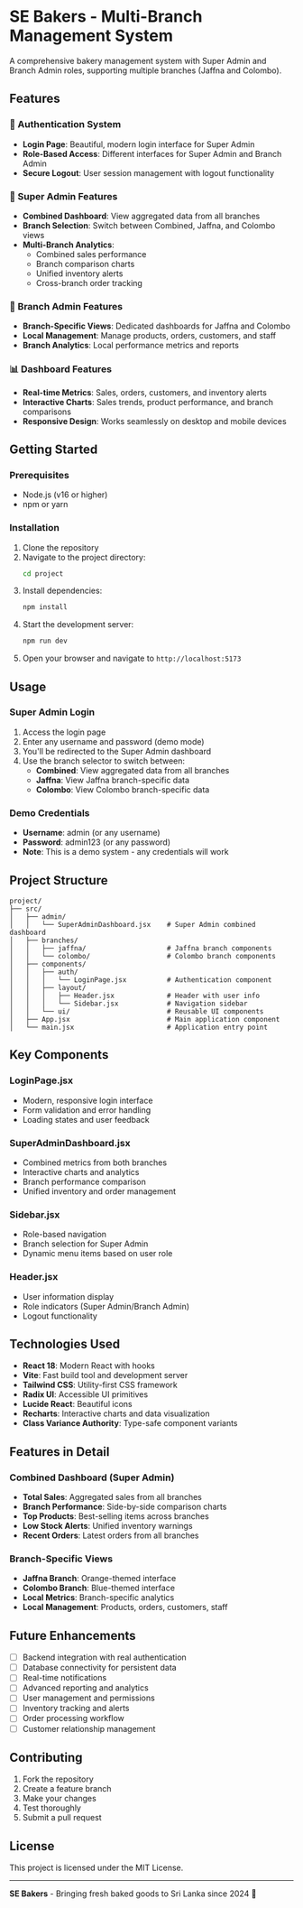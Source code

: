 # SE Bakers - Multi-Branch Management System

A comprehensive bakery management system with Super Admin and Branch Admin roles, supporting multiple branches (Jaffna and Colombo).

## Features

### 🔐 Authentication System
- **Login Page**: Beautiful, modern login interface for Super Admin
- **Role-Based Access**: Different interfaces for Super Admin and Branch Admin
- **Secure Logout**: User session management with logout functionality

### 👑 Super Admin Features
- **Combined Dashboard**: View aggregated data from all branches
- **Branch Selection**: Switch between Combined, Jaffna, and Colombo views
- **Multi-Branch Analytics**: 
  - Combined sales performance
  - Branch comparison charts
  - Unified inventory alerts
  - Cross-branch order tracking

### 🏢 Branch Admin Features
- **Branch-Specific Views**: Dedicated dashboards for Jaffna and Colombo
- **Local Management**: Manage products, orders, customers, and staff
- **Branch Analytics**: Local performance metrics and reports

### 📊 Dashboard Features
- **Real-time Metrics**: Sales, orders, customers, and inventory alerts
- **Interactive Charts**: Sales trends, product performance, and branch comparisons
- **Responsive Design**: Works seamlessly on desktop and mobile devices

## Getting Started

### Prerequisites
- Node.js (v16 or higher)
- npm or yarn

### Installation
1. Clone the repository
2. Navigate to the project directory:
   ```bash
   cd project
   ```
3. Install dependencies:
   ```bash
   npm install
   ```
4. Start the development server:
   ```bash
   npm run dev
   ```
5. Open your browser and navigate to `http://localhost:5173`

## Usage

### Super Admin Login
1. Access the login page
2. Enter any username and password (demo mode)
3. You'll be redirected to the Super Admin dashboard
4. Use the branch selector to switch between:
   - **Combined**: View aggregated data from all branches
   - **Jaffna**: View Jaffna branch-specific data
   - **Colombo**: View Colombo branch-specific data

### Demo Credentials
- **Username**: admin (or any username)
- **Password**: admin123 (or any password)
- **Note**: This is a demo system - any credentials will work

## Project Structure

```
project/
├── src/
│   ├── admin/
│   │   └── SuperAdminDashboard.jsx    # Super Admin combined dashboard
│   ├── branches/
│   │   ├── jaffna/                    # Jaffna branch components
│   │   └── colombo/                   # Colombo branch components
│   ├── components/
│   │   ├── auth/
│   │   │   └── LoginPage.jsx          # Authentication component
│   │   ├── layout/
│   │   │   ├── Header.jsx             # Header with user info
│   │   │   └── Sidebar.jsx            # Navigation sidebar
│   │   └── ui/                        # Reusable UI components
│   ├── App.jsx                        # Main application component
│   └── main.jsx                       # Application entry point
```

## Key Components

### LoginPage.jsx
- Modern, responsive login interface
- Form validation and error handling
- Loading states and user feedback

### SuperAdminDashboard.jsx
- Combined metrics from both branches
- Interactive charts and analytics
- Branch performance comparison
- Unified inventory and order management

### Sidebar.jsx
- Role-based navigation
- Branch selection for Super Admin
- Dynamic menu items based on user role

### Header.jsx
- User information display
- Role indicators (Super Admin/Branch Admin)
- Logout functionality

## Technologies Used

- **React 18**: Modern React with hooks
- **Vite**: Fast build tool and development server
- **Tailwind CSS**: Utility-first CSS framework
- **Radix UI**: Accessible UI primitives
- **Lucide React**: Beautiful icons
- **Recharts**: Interactive charts and data visualization
- **Class Variance Authority**: Type-safe component variants

## Features in Detail

### Combined Dashboard (Super Admin)
- **Total Sales**: Aggregated sales from all branches
- **Branch Performance**: Side-by-side comparison charts
- **Top Products**: Best-selling items across branches
- **Low Stock Alerts**: Unified inventory warnings
- **Recent Orders**: Latest orders from all branches

### Branch-Specific Views
- **Jaffna Branch**: Orange-themed interface
- **Colombo Branch**: Blue-themed interface
- **Local Metrics**: Branch-specific analytics
- **Local Management**: Products, orders, customers, staff

## Future Enhancements

- [ ] Backend integration with real authentication
- [ ] Database connectivity for persistent data
- [ ] Real-time notifications
- [ ] Advanced reporting and analytics
- [ ] User management and permissions
- [ ] Inventory tracking and alerts
- [ ] Order processing workflow
- [ ] Customer relationship management

## Contributing

1. Fork the repository
2. Create a feature branch
3. Make your changes
4. Test thoroughly
5. Submit a pull request

## License

This project is licensed under the MIT License.

---

**SE Bakers** - Bringing fresh baked goods to Sri Lanka since 2024 🧁 